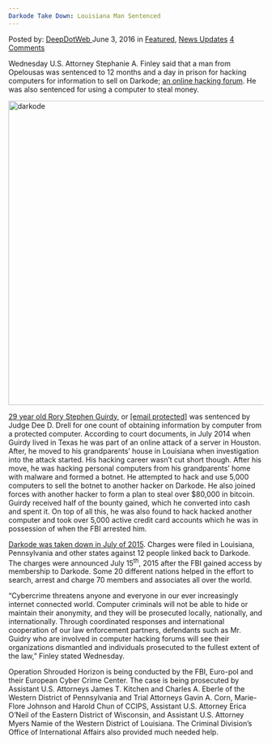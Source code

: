 ```yaml
---
Darkode Take Down: Louisiana Man Sentenced
---
```

<article class="post-listing post-14372 post type-post status-publish format-standard has-post-thumbnail hentry  tag-darkode tag-louisiana tag-man tag-sentenced">
    <div class="post-inner">
        <span>Posted by: <a href="https://www.deepdotweb.com/author/admin/" title="">DeepDotWeb </a></span>
    <span>June 3, 2016</span>
    <span>in <a href="https://www.deepdotweb.com/category/deepdot-news/" rel="category tag">Featured</a>, <a href="https://www.deepdotweb.com/category/news-updates/" rel="category tag">News Updates</a></span>
    <span><a href="https://www.deepdotweb.com/2016/06/03/louisiana-man-sentenced-darkode-take/#comments">4 Comments</a></span>
    </p>
    <div class="clear"></div>
    <div class="entry">
    <p>Wednesday U.S. Attorney Stephanie A. Finley said that a man from Opelousas was sentenced to 12 months and a day in prison for hacking computers for information to sell on Darkode; <a href="https://www.deepdotweb.com/2015/07/20/darkode-extended-background-story/">an online hacking forum</a>. He was also sentenced for using a computer to steal money.</p>
    <p><a href="/imgs/2016/06/darkode.jpg"><img class="aligncenter size-full wp-image-14373" src="/imgs/2016/06/darkode.jpg" alt="darkode" width="800" height="600" srcset="/imgs/2016/06/darkode.jpg 800w, /imgs/2016/06/darkode-300x225.jpg 300w" sizes="(max-width: 800px) 100vw, 800px" /></a></p>
    <p><a href="https://www.justice.gov/usao-wdla/pr/opelousas-man-sentenced-year-prison-role-major-computer-hacking-forum">29 year old Rory Stephen Guirdy</a>, or <a href="/cdn-cgi/l/email-protection" class="__cf_email__" data-cfemail="026942677a726e6d6b762c6b6f">[email&#160;protected]</a> was sentenced by Judge Dee D. Drell for one count of obtaining information by computer from a protected computer. According to court documents, in July 2014 when Guirdy lived in Texas he was part of an online attack of a server in Houston. After, he moved to his grandparents’ house in Louisiana when investigation into the attack started. His hacking career wasn&#8217;t cut short though. After his move, he was hacking personal computers from his grandparents’ home with malware and formed a botnet. He attempted to hack and use 5,000 computers to sell the botnet to another hacker on Darkode. He also joined forces with another hacker to form a plan to steal over $80,000 in bitcoin. Guirdy received half of the bounty gained, which he converted into cash and spent it. On top of all this, he was also found to hack hacked another computer and took over 5,000 active credit card accounts which he was in possession of when the FBI arrested him.</p>
    <p><a href="https://www.deepdotweb.com/2015/07/15/darkode-com-seized-by-cross-borders-task-force/">Darkode was taken down in July of 2015</a>. Charges were filed in Louisiana, Pennsylvania and other states against 12 people linked back to Darkode. The charges were announced July 15<sup>th</sup>, 2015 after the FBI gained access by membership to Darkode. Some 20 different nations helped in the effort to search, arrest and charge 70 members and associates all over the world.</p>
    <p>“Cybercrime threatens anyone and everyone in our ever increasingly internet connected world. Computer criminals will not be able to hide or maintain their anonymity, and they will be prosecuted locally, nationally, and internationally. Through coordinated responses and international cooperation of our law enforcement partners, defendants such as Mr. Guidry who are involved in computer hacking forums will see their organizations dismantled and individuals prosecuted to the fullest extent of the law,” Finley stated Wednesday.</p>
    <p>Operation Shrouded Horizon is being conducted by the FBI, Euro-pol and their European Cyber Crime Center. The case is being prosecuted by Assistant U.S. Attorneys James T. Kitchen and Charles A. Eberle of the Western District of Pennsylvania and Trial Attorneys Gavin A. Corn, Marie-Flore Johnson and Harold Chun of CCIPS, Assistant U.S. Attorney Erica O&#8217;Neil of the Eastern District of Wisconsin, and Assistant U.S. Attorney Myers Namie of the Western District of Louisiana. The Criminal Division&#8217;s Office of International Affairs also provided much needed help.</p>
    </div>
    <span style="display:none"><a href="https://www.deepdotweb.com/tag/darkode/" rel="tag">darkode</a> <a href="https://www.deepdotweb.com/tag/louisiana/" rel="tag">louisiana</a> <a href="https://www.deepdotweb.com/tag/man/" rel="tag">man</a> <a href="https://www.deepdotweb.com/tag/sentenced/" rel="tag">sentenced</a></span> <span style="display:none" class="updated">2016-06-03</span>
    <div style="display:none" class="vcard author" itemprop="author" itemscope itemtype="http://schema.org/Person"><strong class="fn" itemprop="name">
    </div>
</article>

